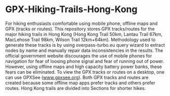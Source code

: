 # GPX-Hiking-Trails-Hong-Kong
For hiking enthusiasts comfortable using mobile phone, offline maps and GPX (tracks or routes). This repository stores GPX tracks/routes for the major hiking trails in Hong Kong (Hong Kong Trail 50km, Lantau Trail 67km, MacLehose Trail 98km, Wilson Trail 12km+64km).
Methodology used to generate these tracks is by using overpass-turbo.eu query wizard to extract nodes by name and manually repair data inconsistencies in the results.
The official government website discourages the use of mobile phones for navigation for fear of loosing phone signal and fear of running out of power. However, using offline maps and high capacity battery power banks, these fears can be eliminated.
To view the GPX tracks or routes on a desktop, one can use GPXSee (www.gpxsee.org).
Both GPX tracks and routes are created because some offline map apps prefer tracks and others prefer routes.
Hong Kong trails are divided into Sections for shorter hikes.
